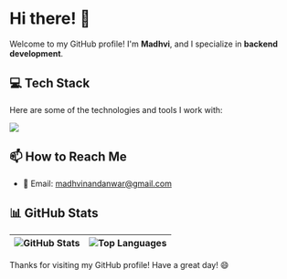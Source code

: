 # Hi there! 👋  

Welcome to my GitHub profile! I'm **Madhvi**, and I specialize in **backend development**.

<!--![Profile Views](https://komarev.com/ghpvc/?username=madhvi-n&color=blue&style=flat-square)-->


## 💻 Tech Stack  

Here are some of the technologies and tools I work with:  

<a href="https://skillicons.dev">
    <img src="https://skillicons.dev/icons?i=python,java,typescript,javascript,bash,html,css,angular,django,hibernate,maven,mysql,postgres,redis,postman,git,gitlab,bitbucket,docker,linux,ubuntu,vim,pycharm,idea,vscode,sentry&perline=13" />
</a>

<!-- Additional tools: go,flutter,dart,ansible, apollo, aws, gcp, elasticsearch, githubactions, gradle, jenkins, kubernetes, prometheus, grafana, pytorch, spring, sklearn, tensorflow -->


<!--
## 🔭 What I'm Currently Working On  

I'm currently working on **[Project Name]**, where I focus on **[Brief Description of Your Role/Responsibilities]**.  
I'm particularly excited about **[Specific Goals/Objectives]**, and I enjoy learning and implementing new ideas along the way.  


## 🌱 What I'm Currently Learning  

I'm always eager to expand my knowledge and stay updated with the latest trends. Currently, I’m focused on:  

- 🚀 **Learning GraphQL** and its integration with Django  
- 🏗 **Building projects with GraphQL and Django** to understand best practices  
- 📦 **Exploring Docker & containerization** for scalable Django deployments  

If you have any great resources or recommendations, feel free to share!  

## 👯 Looking to Collaborate?  

I'm always open to collaborating on interesting projects related to:  

- **Backend development (Django, Java, Python, APIs, Databases)**  
- **Web development with Django & GraphQL**  
- **Containerization and deployment with Docker & Kubernetes**  

If you have an idea or an opportunity, let’s connect and build something awesome together! 🚀  -->


## 📫 How to Reach Me  

- 📧 Email: [madhvinandanwar@gmail.com](mailto:madhvinandanwar@gmail.com)  
<!-- - 💼 LinkedIn: [Madhvi Nandanwar](https://www.linkedin.com/in/madhvi-nandanwar/)  -->



## 📊 GitHub Stats  

| ![GitHub Stats](https://github-readme-stats.vercel.app/api?username=madhvi-n&show_icons=true&locale=en&hide_border=true&hide=issues,contribs) | ![Top Languages](https://github-readme-stats.vercel.app/api/top-langs/?username=madhvi-n&layout=compact&hide_border=true&hide_progress=true) |  
| ------------- |:-------------:|  

<!--
![Top Languages](https://github-readme-stats.vercel.app/api/top-langs/?username=madhvi-n&layout=compact&hide_border=true&hide_progress=true) -->



Thanks for visiting my GitHub profile! Have a great day! 😄  

